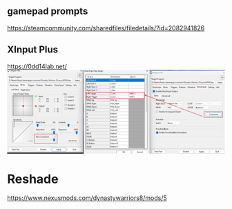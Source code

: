 ## gamepad prompts
https://steamcommunity.com/sharedfiles/filedetails/?id=2082941826

## XInput Plus
https://0dd14lab.net/
![image](https://github.com/Hoessimp/DW8XCE_Gamepad-_FIX/blob/main/001.png)
# Reshade
https://www.nexusmods.com/dynastywarriors8/mods/5
